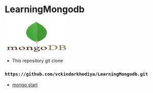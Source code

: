 # LearningMongodb

<code><img src="https://github.com/devicons/devicon/blob/master/icons/mongodb/mongodb-original-wordmark.svg" title="mongodb" alt="mongodb" width="200" height="100"/></code>

- This repository git clone

### `https://github.com/vckindarkhediya/LearningMongodb.git`

- [mongo start](https://github.com/vckindarkhediya/LearningMongodb/blob/mongodb/day-1-demo/index.html)
